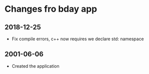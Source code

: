 # Changes fro bday app

## 2018-12-25

* Fix compile errors, c++ now requires we declare std: namespace

## 2001-06-06

* Created the application